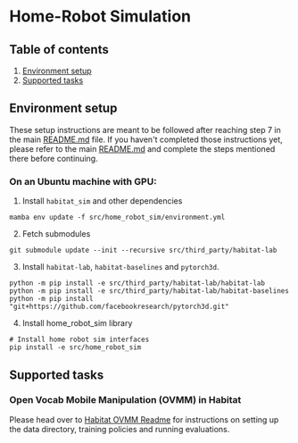 # Home-Robot Simulation

## Table of contents
   1. [Environment setup](#environment-setup)
   2. [Supported tasks](#supported-tasks)

## Environment setup

These setup instructions are meant to be followed after reaching step 7 in the main [README.md](../../README.md) file. If you haven't completed those instructions yet, please refer to the main [README.md](../../README.md) and complete the steps mentioned there before continuing.

### On an Ubuntu machine with GPU:


1. Install `habitat_sim` and other dependencies

```
mamba env update -f src/home_robot_sim/environment.yml
```

2. Fetch submodules
```
git submodule update --init --recursive src/third_party/habitat-lab
```


3. Install `habitat-lab`, `habitat-baselines` and `pytorch3d`.
```
python -m pip install -e src/third_party/habitat-lab/habitat-lab
python -m pip install -e src/third_party/habitat-lab/habitat-baselines
python -m pip install "git+https://github.com/facebookresearch/pytorch3d.git"
```

4. Install home_robot_sim library
```
# Install home robot sim interfaces
pip install -e src/home_robot_sim
```

## Supported tasks

### Open Vocab Mobile Manipulation (OVMM) in Habitat
Please head over to [Habitat OVMM Readme](../../projects/habitat_ovmm/README.md) for instructions on setting up the data directory, training policies and running evaluations.


